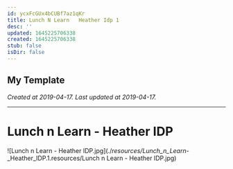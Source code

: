 ```yaml
---
id: ycxFcGUx4bCUBf7az1qKr
title: Lunch N Learn   Heather Idp 1
desc: ''
updated: 1645225706338
created: 1645225706338
stub: false
isDir: false
---
```

My Template
---

_Created at 2019-04-17._
_Last updated at 2019-04-17._




---

# Lunch n Learn - Heather IDP


![Lunch n Learn - Heather IDP.jpg](./_resources/Lunch_n_Learn_-_Heather_IDP.1.resources/Lunch n Learn - Heather IDP.jpg)

